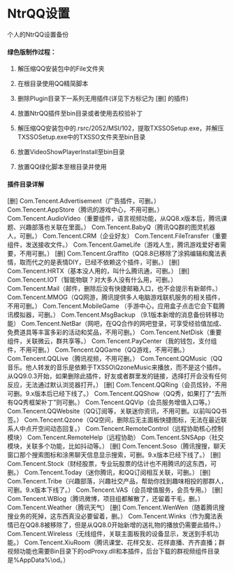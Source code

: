 # NtrQQ设置
个人的NtrQQ设置备份



#### 绿色版制作过程：

1. 解压缩QQ安装包中的File文件夹
2. 在根目录使用QQ精简脚本
3. 删除Plugin目录下一系列无用插件(详见下方标记为 [删] 的插件)
4. 放置NtrQQ插件至bin目录或者使用去校验补丁
5. 解压缩QQ安装包中的.rsrc/2052/MSI/102，提取TXSSOSetup.exe，并解压TXSSOSetup.exe中的TXSSO文件夹至bin目录
6. 放置VideoShowPlayerInstall至bin目录

7. 放置QQ绿化脚本至根目录并使用



#### 插件目录详解

[删] Com.Tencent.Advertisement（广告插件，可删。）
Com.Tencent.AppStore（腾讯的游戏中心，不用可删。）
Com.Tencent.AudioVideo（重要组件，语言视频功能，从QQ8.x版本后，腾讯课题、兴趣部落也关联在里面。）
Com.Tencent.BabyQ（腾讯QQ群的图灵机器人，可删。）
Com.Tencent.CRM（企业好友）
Com.Tencent.FileTransfer（重要组件，发送接收文件。）
Com.Tencent.GameLife（游戏人生，腾讯游戏爱好者需要，不用可删。）
[删] Com.Tencent.Graffito（QQ8.8已移除了涂鸦编辑和魔法表情，取而代之的是表情DIY，已经不依赖这个插件，可删。）
[删] Com.Tencent.HRTX（基本没人用的，叫什么腾讯通，可删。）
[删] Com.Tencent.IOT（智能物联？对大多人没有什么用，可删。）
Com.Tencent.Mail（邮件，删除后没有快捷邮箱入口，也不会提示有新邮件。）
Com.Tencent.MMOG（QQ网游，腾讯提供多人电脑游戏联机服务的相关插件，不用可删。）
Com.Tencent.MobileGame （手游中心，应用盒子点击它会下载腾讯模拟器，可删。）
Com.Tencent.MsgBackup （9.1版本新增的消息备份转移功能）
Com.Tencent.NetBar（网吧，在QQ合作的网吧登录，可享受经验值加成、免费道具等丰富多彩的活动和奖品，不用可删。）
Com.Tencent.NetDisk（重要组件，关联微云，群共享等。）
Com.Tencent.PayCenter（我的钱包，支付组件，不用可删。）
Com.Tencent.QQGame（QQ游戏，不用可删。）
Com.Tencent.QQLive（腾讯视频，不用可删。）
Com.Tencent.QQMusic（QQ音乐。他人转发的音乐是依赖于TXSSO\QzoneMusic来播放，而不是这个插件。从QQ9.0.3开始，如果删除此插件，好友或者群里发的链接，选择打开会没有任何反应，无法通过默认浏览器打开。）
[删] Com.Tencent.QQRing（会员炫铃，不用可删。9.x版本后已经下线了。）
Com.Tencent.QQShow（QQ秀，如果打了“去所有QQ秀框架补丁”则可删。）
Com.Tencent.QQVip（会员服务增值入口等。）
Com.Tencent.QQWebsite（QQ订阅等，关联迷你资讯，不用可删。以前叫QQ书签。）
Com.Tencent.Qzone（QQ空间，删除后无主面板快捷图标，无法在最近联系人中点开空间动态回复。）
Com.Tencent.RemoteControl（远程协助核心控制模块）
Com.Tencent.RemoteHelp（远程协助）
Com.Tencent.SNSApp（社交模块，关联多个功能，比如抖动等。）
[删] Com.Tencent.Soso（腾讯搜搜，聊天窗口那个搜索图标和涂黑聊天信息显示搜索，可删。9.x版本已经下线了。）
[删] Com.Tencent.Stock（财经股票，专业玩股票的估计也不用腾讯的这东西，可删。）
Com.Tencent.Today（迷你腾讯，和QQ订阅相互关联，可删。）
[删] Com.Tencent.Tribe（兴趣部落，兴趣社交产品，帮助你找到趣味相投的那群人，可删。9.x版本下线了。）
Com.Tencent.VAS（会员增值服务，会员专用。）
[删] Com.Tencent.WBlog（腾讯微博，项目组都解散了，还留着干毛，删。）
Com.Tencent.Weather（腾讯天气）
[删] Com.Tencent.WenWen（随着腾讯搜搜业务的死掉，这东西真没必要留着，删。）
Com.Tencent.Winks（作为魔法表情已在QQ8.8被移除了，但是从QQ8.0开始新增的送礼物的播放仍需要此插件。）
Com.Tencent.Wireless（无线组件，关联主面板我的设备显示，发送到手机功能。）
Com.Tencent.XiuRoom（腾讯课堂、花样交友、花样直播、齐齐直播；群视频功能也需要Bin目录下的odProxy.dll和本插件，后台下载的群视频组件目录是%AppData%\od。）